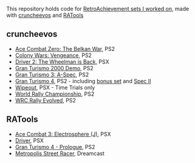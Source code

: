 This repository holds code for [RetroAchievement sets I worked on](https://retroachievements.org/user/suXin/developer/sets), made with [cruncheevos](https://github.com/suXinjke/cruncheevos) and [RATools](https://github.com/Jamiras/RATools/)

## cruncheevos

* [Ace Combat Zero: The Belkan War](https://retroachievements.org/game/20921), PS2
* [Colony Wars: Vengeance](https://retroachievements.org/game/11562), PS2
* [Driver 2: The Wheelman is Back](https://retroachievements.org/game/11588), PSX
* [Gran Turismo 2000 Demo](https://retroachievements.org/game/22999), PS2
* [Gran Turismo 3: A-Spec](https://retroachievements.org/game/2830), PS2
* [Gran Turismo 4](https://retroachievements.org/game/20580), PS2 - including [bonus set](https://retroachievements.org/game/29854) and [Spec II](https://retroachievements.org/game/30930)
* [Wipeout](https://retroachievements.org/game/11378), PSX - Time Trials only
* [World Rally Championship](https://retroachievements.org/game/19275), PS2
* [WRC Rally Evolved](https://retroachievements.org/game/19283), PS2

## RATools

* [Ace Combat 3: Electrosphere (J)](https://retroachievements.org/game/11308), PSX
* [Driver](https://retroachievements.org/game/11391), PSX
* [Gran Turismo 4 - Prologue](https://retroachievements.org/game/3050), PS2
* [Metropolis Street Racer](https://retroachievements.org/game/343), Dreamcast
